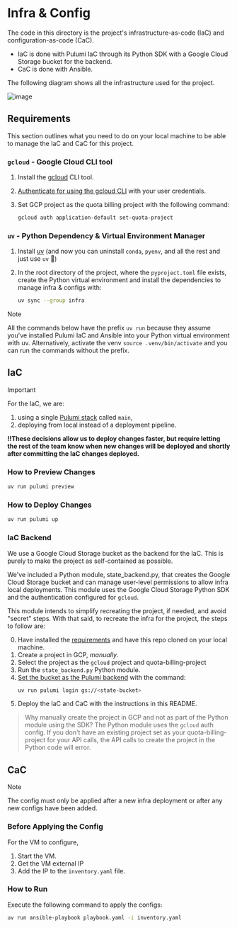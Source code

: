 # Infra & Config

The code in this directory is the project's infrastructure-as-code (IaC) and configuration-as-code (CaC).

- IaC is done with Pulumi IaC through its Python SDK with a Google Cloud Storage bucket for the backend.
- CaC is done with Ansible.

The following diagram shows all the infrastructure used for the project.

![image](https://github.com/user-attachments/assets/2fce2ce6-1e7f-4154-8f83-d90e2dba8fb0)


## Requirements

This section outlines what you need to do on your local machine to be able to manage the IaC and CaC for this project.

### `gcloud` - Google Cloud CLI tool

1. Install the [gcloud](https://cloud.google.com/sdk/docs/install) CLI tool.
2. [Authenticate for using the gcloud CLI](https://cloud.google.com/docs/authentication/gcloud) with your user credentials.
3. Set GCP project as the quota billing project with the following command:

    ```bash
    gcloud auth application-default set-quota-project
    ```

### `uv` - Python Dependency & Virtual Environment Manager

1. Install [uv](https://docs.astral.sh/uv/#installation) (and now you can uninstall `conda`, `pyenv`, and all the rest and just use `uv` 🙂)
2. In the root directory of the project, where the `pyproject.toml` file exists, create the Python virtual environment and install the dependencies to manage infra & configs with:

    ```bash
    uv sync --group infra
    ```

> [!NOTE]
> All the commands below have the prefix `uv run` because they assume you've installed Pulumi IaC and Ansible into your Python virtual environment with uv. Alternatively, activate the venv `source .venv/bin/activate` and you can run the commands without the prefix.
>

## IaC

> [!IMPORTANT]
> For the IaC, we are:
> 
> 1. using a single [Pulumi stack](https://www.pulumi.com/docs/iac/concepts/stacks/) called `main`,
> 2. deploying from local instead of a deployment pipeline.
>
> **‼️These decisions allow us to deploy changes faster, but require letting the rest of the team know when new changes will be deployed and shortly after committing the IaC changes deployed.**

### How to Preview Changes

```bash
uv run pulumi preview
```

### How to Deploy Changes

```bash
uv run pulumi up
```

### IaC Backend

We use a Google Cloud Storage bucket as the backend for the IaC. This is purely to make the project as self-contained as possible. 

We've included a Python module, state_backend.py, that creates the Google Cloud Storage bucket and can manage user-level permissions to allow infra local deployments. This module uses the Google Cloud Storage Python SDK and the authentication configured for `gcloud`.

This module intends to simplify recreating the project, if needed, and avoid "secret" steps. With that said, to recreate the infra for the project, the steps to follow are:

0. Have installed the [requirements](#requirements) and have this repo cloned on your local machine.
1. Create a project in GCP, *manually*.
2. Select the project as the `gcloud` project and quota-billing-project
3. Run the `state_backend.py` Python module.
4. [Set the bucket as the Pulumi backend](https://www.pulumi.com/docs/iac/concepts/state-and-backends/#google-cloud-storage) with the command:
    ```bash
    uv run pulumi login gs://<state-bucket>
    ```
4. Deploy the IaC and CaC with the instructions in this README.

> Why manually create the project in GCP and not as part of the Python module using the SDK? The Python module uses the `gcloud` auth config. If you don't have an existing project set as your quota-billing-project for your API calls, the API calls to create the project in the Python code will error.

## CaC

> [!NOTE]
> The config must only be applied after a new infra deployment or after any new configs have been added.

### Before Applying the Config

For the VM to configure,

1. Start the VM.
2. Get the VM external IP
3. Add the IP to the `inventory.yaml` file.

### How to Run

Execute the following command to apply the configs:

```bash
uv run ansible-playbook playbook.yaml -i inventory.yaml
```


